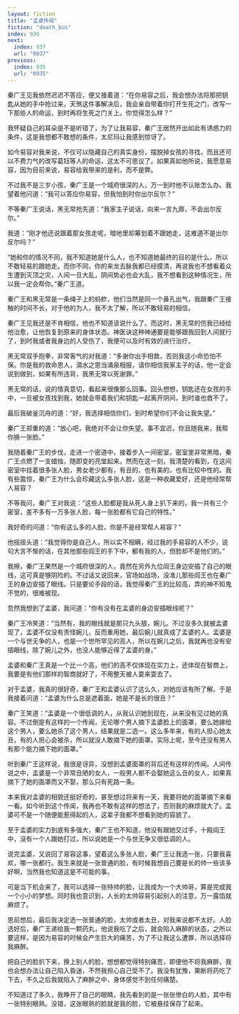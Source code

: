 ```yaml
---
layout: fiction
title: "孟婆传闻"
fiction: "death_bus"
index: 936
next:
  index: 937
  url: "0937"
previous:
  index: 935
  url: "0935"
---
```

秦广王见我依然迟迟不答应，便又接着道：“在你易容之后，我会想办法将那把钥匙从她的手中抢过来，天煞这件事解决后，我会亲自带着你打开生死之门，改写一下那些人的命运，到时再将生死之门关上。你觉得怎么样？”

我怀疑自己的耳朵是不是听错了，为了让我易容，秦广王居然开出如此有诱惑力的条件，这是我想都不敢想的条件，太尼玛让我感到惊讶了。

如今易容对我来说，不仅可以隐藏自己的真实身份，摆脱掉女孩的寻找，而且还可以不费力气的改写葛钰等人的命运，这太不可思议了。如果真如他所说，我愿意易容，因为目前来说，易容给我带来的是利，而不是弊。

不过我不是三岁小孩，秦广王是一个城府很深的人，万一到时他不认账怎么办。我望着他问道：“我可以答应你易容，但我怕到时你出尔反尔？”

不等秦广王说话，黑无常抢先道：“我家主子说话，向来一言九鼎，不会出尔反尔。”

我道：“刚才他还说跟着那女孩走呢，暗地里却筹划着不跟她走，这难道不是出尔反尔吗？”

“她和你的情况不同，我不知道她是什么人，也不知道她最终的目的是什么，所以不敢轻易的跟她走。而你不同，你的来龙去脉我都已经摸清，再说我也不想看着众生遭到灭顶之灾，人间一旦大乱，阴间势必也会大乱，我不想看到这种情况生，所以我一定会帮你。”秦广王道。

秦广王和黑无常是一条绳子上的蚂蚱，他们当然是同一个鼻孔出气，我跟秦广王接触的时间不长，对于他的为人，我不太了解，所以不敢轻易的相信。

秦广王见我还是不肯相信，他也不知道该说什么了。而这时，黑无常的伤我已经给他治愈，让他恢复到原来的身体状态。神医诀这种神通要是能够跟我回到人间就行了，到时我或者我身边的人受伤了，我便可以及时有效的进行治疗。

黑无常双手抱拳，非常客气的对我道：“多谢你出手相救，否则我这小命恐怕不保。你是我的救命恩人，滴水之恩当涌泉相报，请你相信我家主子的话，他一定会说到做到，如果有所违背，我黑无常以死谢罪。”

黑无常的话，说的情真意切，看起来很像那么回事。回头想想，钥匙还在女孩的手中，一旦被女孩找到我，她就会带着我们和钥匙一起离开阴间，到时谁也救不了。

最后我破釜沉舟的道：“好，我选择相信你们，到时希望你们不会让我失望。”

秦广王郑重的道：“放心吧，我绝对不会让你失望。事不宜迟，你且随我来，我帮你换一张脸。”

我随着秦广王的步伐，走进一个密道中，接着步入一间密室，密室里非常黑暗，秦广王点燃了一支蜡烛，随即变的亮堂起来。然而在这一刻，我清楚的看到，在这间密室中挂着很多张人脸，男女老少都有，有丑的，也有美的，也有比较中性的。我有些震惊，秦广王为什么会珍藏这么多张人脸，这是一种收藏爱好，还是他经常帮人易容？

不等我问，秦广王对我说：“这些人脸都是我从死人身上扒下来的，我一共有三个密室，差不多有一万多张人脸，每一张脸都有它自己的特性。”

我好奇的问道：“你有这么多的人脸，你是不是经常帮人易容？”

他摇摇头道：“我觉得你是自己人，所以实不相瞒，经过我的手易容的人不少，说句大言不惭的话，在其他那些阎王的手下中，都有我的人，但脸却不是他们的。”

我擦，秦广王果然是一个城府很深的人，竟然在另外九位阎王身边安插了自己的眼线，这可真是够阴险的。不过话又说回来，官场如战场，没准儿那些阎王也在秦广王的身边安插了眼线。只是要论手段的话，我觉得秦广王的比较高，弄的神不知鬼不觉的，很难被现。

忽然我想到了孟婆，我问道：“你有没有在孟婆的身边安插眼线呢？”

秦广王冷笑道：“当然有，我的眼线就是那只九头狼，婉儿。不过没多久就被孟婆现了，孟婆不仅没有责怪婉儿，反而重用她，最后婉儿就真成了孟婆的人。孟婆是一个与世无争的人，也是一个世所罕见的高人，所以在婉儿之后，我就再也没有安插眼线，除了婉儿之外，也没人能够近得了孟婆的身。”

孟婆和秦广王真是一个比一个高，他们的高不仅体现在实力上，还体现在智商上，我要是有他们那样的智商就好了，不用整天被人耍来耍去了。

对于孟婆，我真的很好奇，秦广王和孟婆认识了这么久，对她应该有所了解。于是我接着问道：“孟婆为什么总是遮着面，她是不是长的很丑？”

秦广王笑道：“孟婆是一个很低调的人，从我认识她到现在，从来没有见过她的真容。不过倒是有这样的一个传闻，无论哪个男人摘下孟婆脸上的面罩，要么她嫁给这个男人，要么她杀了这个男人，结果就是二选一。这么多年来，有的人担心她太丑，有的人担心会被杀，所以就没人敢摘下她的面罩。实际上呢，至今还没有男人有那个能力摘下她的面罩。”

听到秦广王这样说，我很是讶异，没想到孟婆面罩的背后还有这样的传闻。人间传说之中，孟婆是一个非常丑陋的女人，一般男人都不会娶她这么丑的女人，如果真摘下了她的面罩而又不娶，那么只有死路一条。

本来我对孟婆的相貌还挺好奇的，甚至想过将来有一天，我要将她的面罩摘下来看一看。如今听到这个传闻，我再也不敢有这样的想法了，否则我的麻烦就大了。孟婆可不是一个随便能惹得起的人，这辈子我都不想看到她的容貌了。

至于孟婆的实力到底有多强大，秦广王也不知道，他没有跟她交过手，十殿阎王中，没有一个人跟她打过，所以说她是一个与世无争又很低调的人。

说完孟婆，又说回了易容这事，望着这么多张人脸，秦广王让我选一张，只要我喜欢，哪一张都行。我生来就是一张普通的脸，有时候我想自己要是长的帅一些该多好啊，当然我也知道这是不可能的事。

可是当下机会来了，我可以选择一张特帅的脸，让我成为一个大帅哥，算是完成我一个小小的梦想。同时我也意识到，人长的太帅容易引起别人的注意，万一露馅就麻烦了。

思前想后，最后我决定选一张普通的脸，太帅或者太丑，对我来说都不太好。人脸选好后，秦广王递给我一颗药丸，他说我吃了之后，就会陷入麻醉的状态，之所以要这样，是因为易容的时候会产生巨大的痛苦，为了不让我这么遭罪，所以选择将我麻醉。

把自己的脸扒下来，换上别人的脸，想想都觉得特别痛苦，即便他不将我麻醉，我也会想办法让自己陷入昏迷，不然我担心自己受不了。我没有犹豫，果断将药吃了下去，不久之后我就陷入了麻醉之中，身体感觉不到任何痛楚。

不知道过了多久，我睁开了自己的眼睛，我先看到的是一张张惨白的人脸，其中有一张特别眼熟。没错，这张眼熟的脸就是我的脸，它被悬挂保存了起来。